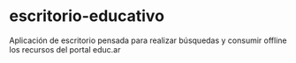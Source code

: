 escritorio-educativo
====================

Aplicación de escritorio pensada para realizar búsquedas y consumir offline los recursos del portal educ.ar

